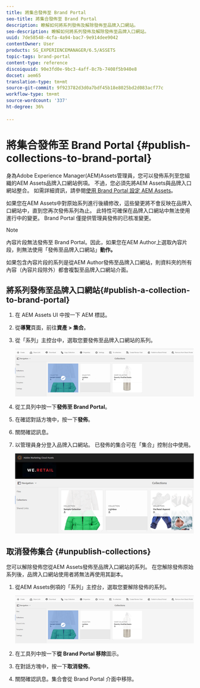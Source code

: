 ```yaml
---
title: 將集合發佈至 Brand Portal
seo-title: 將集合發佈至 Brand Portal
description: 瞭解如何將系列發佈及解除發佈至品牌入口網站。
seo-description: 瞭解如何將系列發佈及解除發佈至品牌入口網站。
uuid: 7de58548-4cfa-4a94-bac7-9e914dee9042
contentOwner: User
products: SG_EXPERIENCEMANAGER/6.5/ASSETS
topic-tags: brand-portal
content-type: reference
discoiquuid: 90e3fd0e-9bc3-4aff-8c7b-7408f5b940e8
docset: aem65
translation-type: tm+mt
source-git-commit: 9f923782d3d0a7bdf45b18e8025bd2d083acf77c
workflow-type: tm+mt
source-wordcount: '337'
ht-degree: 36%

---
```



# 將集合發佈至 Brand Portal {#publish-collections-to-brand-portal}

身為Adobe Experience Manager(AEM)Assets管理員，您可以發佈系列至您組織的AEM Assets品牌入口網站例項。 不過，您必須先將AEM Assets與品牌入口網站整合。 如需詳細資訊，請參閱[使用 Brand Portal 設定 AEM Assets](/help/assets/configure-aem-assets-with-brand-portal.md)。

如果您在AEM Assets中對原始系列進行後續修改，這些變更將不會反映在品牌入口網站中，直到您再次發佈系列為止。 此特性可確保在品牌入口網站中無法使用進行中的變更。 Brand Portal 僅提供管理員發佈的已核准變更。

>[!NOTE]
>
>內容片段無法發佈至 Brand Portal。因此，如果您在AEM Author上選取內容片段，則無法使用「發佈至品牌入口網站」**動作。**
>
>如果包含內容片段的系列是從AEM Author發佈至品牌入口網站，則資料夾的所有內容（內容片段除外）都會複製至品牌入口網站介面。

## 將系列發佈至品牌入口網站{#publish-a-collection-to-brand-portal}

1. 在 AEM Assets UI 中按一下 AEM 標誌。
1. 從&#x200B;**導覽**&#x200B;頁面，前往&#x200B;**資產 > 集合**。
1. 從「系列」主控台中，選取您要發佈至品牌入口網站的系列。

   ![select_collection](assets/select_collection.png)

1. 從工具列中按一下&#x200B;**發佈至 Brand Portal**。
1. 在確認對話方塊中，按一下&#x200B;**發佈**。
1. 關閉確認訊息。
1. 以管理員身分登入品牌入口網站。 已發佈的集合可在「集合」控制台中使用。

   ![已發佈的集合](assets/published_collection.png)

## 取消發佈集合 {#unpublish-collections}

您可以解除發佈您從AEM Assets發佈至品牌入口網站的系列。 在您解除發佈原始系列後，品牌入口網站使用者將無法再使用其副本。

1. 從AEM Assets例項的「系列」主控台，選取您要解除發佈的系列。

   ![select_collection-1](assets/select_collection-1.png)

1. 在工具列中按一下&#x200B;**從 Brand Portal 移除**&#x200B;圖示。
1. 在對話方塊中，按一下&#x200B;**取消發佈**。
1. 關閉確認訊息。集合會從 Brand Portal 介面中移除。

